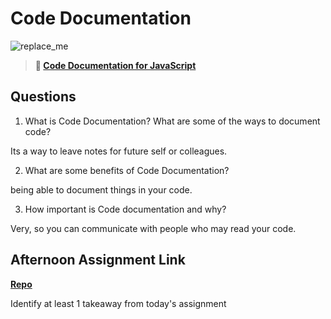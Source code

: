 # Code Documentation

![replace_me](https://codeworks.blob.core.windows.net/public/assets/img/illustrations/placeholder.svg)

> **📖 [Code Documentation for JavaScript](https://codeworksacademy.com/fs-student-guide/resources/wk7/02-JSDocs)**

## Questions

1. What is Code Documentation? What are some of the ways to document code?

Its a way to leave notes for future self or colleagues.

2. What are some benefits of Code Documentation?

being able to document things in your code. 

3. How important is Code documentation and why?

Very, so you can communicate with people who may read your code.

## Afternoon Assignment Link

**[Repo](https://github.com/JeradeaSimmons/<ASSIGNMENT_REPO>)**

Identify at least 1 takeaway from today's assignment
